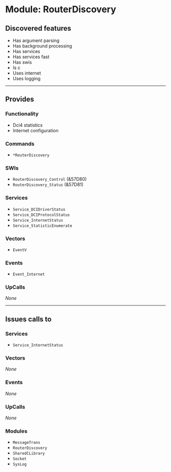 # Module: RouterDiscovery

## Discovered features


* Has argument parsing
* Has background processing
* Has services
* Has services fast
* Has swis
* Is c
* Uses internet
* Uses logging

---

## Provides

### Functionality


* Dci4 statistics
* Internet configuration

### Commands


* `*RouterDiscovery`


### SWIs


* `RouterDiscovery_Control` (&57D80)
* `RouterDiscovery_Status` (&57D81)


### Services


* `Service_DCIDriverStatus`
* `Service_DCIProtocolStatus`
* `Service_InternetStatus`
* `Service_StatisticEnumerate`


### Vectors


* `EventV`


### Events


* `Event_Internet`


### UpCalls


*None*


---

## Issues calls to

### Services


* `Service_InternetStatus`


### Vectors


*None*


### Events


*None*


### UpCalls


*None*


### Modules


* `MessageTrans`
* `RouterDiscovery`
* `SharedCLibrary`
* `Socket`
* `SysLog`


